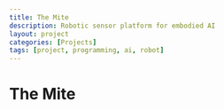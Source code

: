 ```yaml
---
title: The Mite
description: Robotic sensor platform for embodied AI
layout: project
categories: [Projects]
tags: [project, programming, ai, robot]
---
```



# The Mite